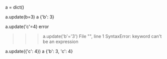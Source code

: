 a = dict()

a.update(b=3)
a
{'b': 3}

a.update('c'=4)
error
>>> a.update('b'='3')
  File "<stdin>", line 1
SyntaxError: keyword can't be an expression
>>>

a.update({'c': 4})
a
{'b': 3, 'c': 4}
